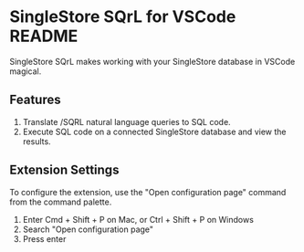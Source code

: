 # SingleStore SQrL for VSCode README

SingleStore SQrL makes working with your SingleStore database in VSCode magical. 


## Features

1. Translate /SQRL natural language queries to SQL code.
2. Execute SQL code on a connected SingleStore database and view the results.


## Extension Settings

To configure the extension, use the "Open configuration page" command from the command palette.

1. Enter Cmd + Shift + P on Mac, or Ctrl + Shift + P on Windows
2. Search "Open configuration page"
3. Press enter
